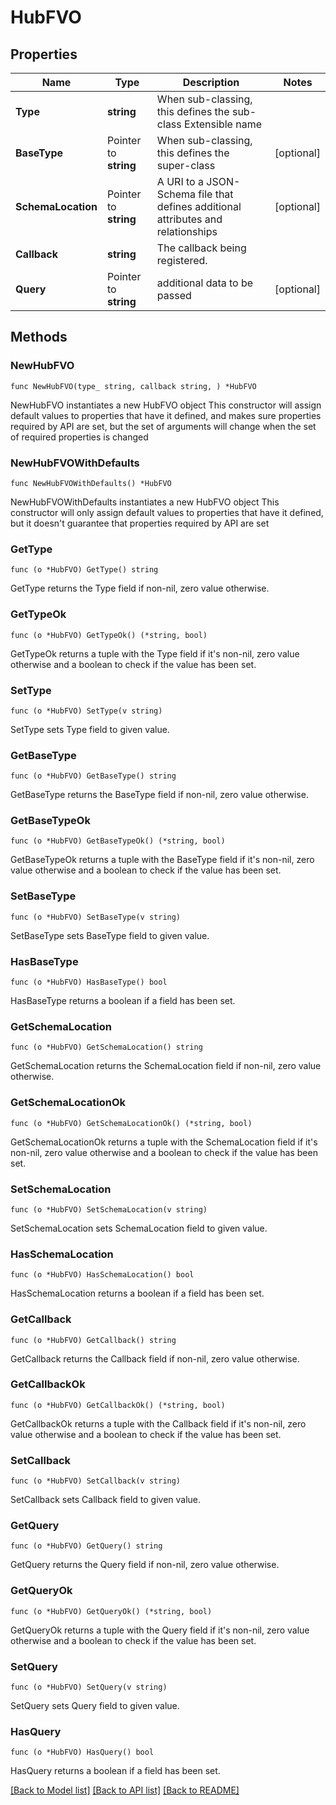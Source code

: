# HubFVO

## Properties

Name | Type | Description | Notes
------------ | ------------- | ------------- | -------------
**Type** | **string** | When sub-classing, this defines the sub-class Extensible name | 
**BaseType** | Pointer to **string** | When sub-classing, this defines the super-class | [optional] 
**SchemaLocation** | Pointer to **string** | A URI to a JSON-Schema file that defines additional attributes and relationships | [optional] 
**Callback** | **string** | The callback being registered. | 
**Query** | Pointer to **string** | additional data to be passed | [optional] 

## Methods

### NewHubFVO

`func NewHubFVO(type_ string, callback string, ) *HubFVO`

NewHubFVO instantiates a new HubFVO object
This constructor will assign default values to properties that have it defined,
and makes sure properties required by API are set, but the set of arguments
will change when the set of required properties is changed

### NewHubFVOWithDefaults

`func NewHubFVOWithDefaults() *HubFVO`

NewHubFVOWithDefaults instantiates a new HubFVO object
This constructor will only assign default values to properties that have it defined,
but it doesn't guarantee that properties required by API are set

### GetType

`func (o *HubFVO) GetType() string`

GetType returns the Type field if non-nil, zero value otherwise.

### GetTypeOk

`func (o *HubFVO) GetTypeOk() (*string, bool)`

GetTypeOk returns a tuple with the Type field if it's non-nil, zero value otherwise
and a boolean to check if the value has been set.

### SetType

`func (o *HubFVO) SetType(v string)`

SetType sets Type field to given value.


### GetBaseType

`func (o *HubFVO) GetBaseType() string`

GetBaseType returns the BaseType field if non-nil, zero value otherwise.

### GetBaseTypeOk

`func (o *HubFVO) GetBaseTypeOk() (*string, bool)`

GetBaseTypeOk returns a tuple with the BaseType field if it's non-nil, zero value otherwise
and a boolean to check if the value has been set.

### SetBaseType

`func (o *HubFVO) SetBaseType(v string)`

SetBaseType sets BaseType field to given value.

### HasBaseType

`func (o *HubFVO) HasBaseType() bool`

HasBaseType returns a boolean if a field has been set.

### GetSchemaLocation

`func (o *HubFVO) GetSchemaLocation() string`

GetSchemaLocation returns the SchemaLocation field if non-nil, zero value otherwise.

### GetSchemaLocationOk

`func (o *HubFVO) GetSchemaLocationOk() (*string, bool)`

GetSchemaLocationOk returns a tuple with the SchemaLocation field if it's non-nil, zero value otherwise
and a boolean to check if the value has been set.

### SetSchemaLocation

`func (o *HubFVO) SetSchemaLocation(v string)`

SetSchemaLocation sets SchemaLocation field to given value.

### HasSchemaLocation

`func (o *HubFVO) HasSchemaLocation() bool`

HasSchemaLocation returns a boolean if a field has been set.

### GetCallback

`func (o *HubFVO) GetCallback() string`

GetCallback returns the Callback field if non-nil, zero value otherwise.

### GetCallbackOk

`func (o *HubFVO) GetCallbackOk() (*string, bool)`

GetCallbackOk returns a tuple with the Callback field if it's non-nil, zero value otherwise
and a boolean to check if the value has been set.

### SetCallback

`func (o *HubFVO) SetCallback(v string)`

SetCallback sets Callback field to given value.


### GetQuery

`func (o *HubFVO) GetQuery() string`

GetQuery returns the Query field if non-nil, zero value otherwise.

### GetQueryOk

`func (o *HubFVO) GetQueryOk() (*string, bool)`

GetQueryOk returns a tuple with the Query field if it's non-nil, zero value otherwise
and a boolean to check if the value has been set.

### SetQuery

`func (o *HubFVO) SetQuery(v string)`

SetQuery sets Query field to given value.

### HasQuery

`func (o *HubFVO) HasQuery() bool`

HasQuery returns a boolean if a field has been set.


[[Back to Model list]](../README.md#documentation-for-models) [[Back to API list]](../README.md#documentation-for-api-endpoints) [[Back to README]](../README.md)


